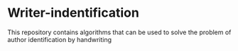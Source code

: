 # Writer-indentification
This repository contains algorithms that can be used to solve the problem of author identification by handwriting
